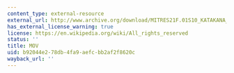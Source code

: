 ```yaml
---
content_type: external-resource
external_url: http://www.archive.org/download/MITRES21F.01S10_KATAKANA_EXERCISES/5b1.mov
has_external_license_warning: true
license: https://en.wikipedia.org/wiki/All_rights_reserved
status: ''
title: MOV
uid: b92044e2-78db-4fa9-aefc-bb2af2f8620c
wayback_url: ''
---
```

